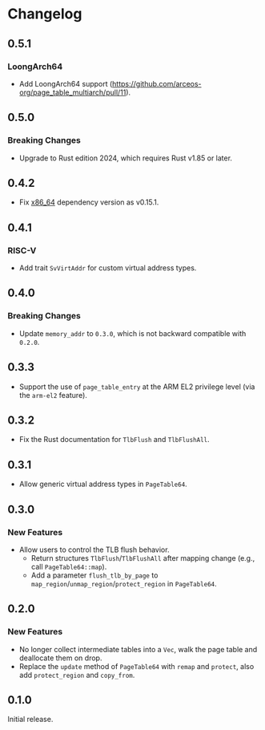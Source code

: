 # Changelog

## 0.5.1

### LoongArch64

- Add LoongArch64 support (https://github.com/arceos-org/page_table_multiarch/pull/11).

## 0.5.0

### Breaking Changes

- Upgrade to Rust edition 2024, which requires Rust v1.85 or later.

## 0.4.2

- Fix [x86_64](https://crates.io/crates/x86_64) dependency version as v0.15.1.

## 0.4.1

### RISC-V

- Add trait `SvVirtAddr` for custom virtual address types.

## 0.4.0

### Breaking Changes

- Update `memory_addr` to `0.3.0`, which is not backward compatible with `0.2.0`.

## 0.3.3

- Support the use of `page_table_entry` at the ARM EL2 privilege level (via the `arm-el2` feature).

## 0.3.2

- Fix the Rust documentation for `TlbFlush` and `TlbFlushAll`.

## 0.3.1

- Allow generic virtual address types in `PageTable64`.

## 0.3.0

### New Features

- Allow users to control the TLB flush behavior.
    + Return structures `TlbFlush`/`TlbFlushAll` after mapping change (e.g., call `PageTable64::map`).
    + Add a parameter `flush_tlb_by_page` to `map_region`/`unmap_region`/`protect_region` in `PageTable64`.

## 0.2.0

### New Features

- No longer collect intermediate tables into a `Vec`, walk the page table and
deallocate them on drop.
- Replace the `update` method of `PageTable64` with `remap` and `protect`, also add `protect_region` and `copy_from`.

## 0.1.0

Initial release.
